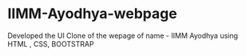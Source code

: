 # IIMM-Ayodhya-webpage
Developed the UI Clone of the wepage of name  - IIMM Ayodhya using HTML , CSS, BOOTSTRAP
